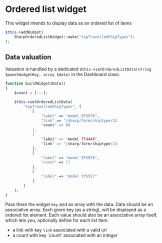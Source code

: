 # Ordered list widget

This widget intends to display data as an ordered list of items

```php
$this->addWidget(
    SharpOrderedListWidget::make("topTravelledShipTypes");
);
```

## Data valuation

Valuation is handled by a dedicated `$this->setOrderedListData(string $panelWidgetKey, array $data)` in the Dashboard class:

```php
function buildWidgetsData()
{
    $count = [...];

    $this->setOrderedListData(
        "topTravelledShipTypes", [
            [
                "label" => "model EF5978",
                "link" => "/sharp/form/shiptype/12
                "count" => 89
            ],
            [
                "label" => "model TT4448",
                "link" => "/sharp/form/shiptype/24
            ],
            [
                "label" => "model EF5978",
                "count" => 17
            ],
            [
                "label" => "model YY5557"
            ]
        ]
    );
}
```

Pass there the widget `key` and an array with the data. Data should be an associative array. Each given key (as a string), will be displayed as a ordered list element. Each value should also be an associative array itself, which lets you, optionally define for each list item:
 - a link with key `link` associated with a valid url 
 - a count with key `count' associated with an integer